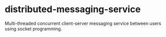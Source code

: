 # distributed-messaging-service
Multi-threaded concurrent client-server messaging service between users using socket programming.
